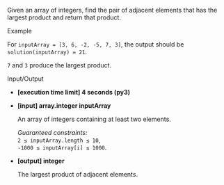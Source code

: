 Given an array of integers, find the pair of adjacent elements that has the largest product and return that product.

Example

For `inputArray = [3, 6, -2, -5, 7, 3]`, the output should be  
`solution(inputArray) = 21`.

`7` and `3` produce the largest product.

Input/Output

-   **[execution time limit] 4 seconds (py3)**
    
-   **[input] array.integer inputArray**
    
    An array of integers containing at least two elements.
    
    _Guaranteed constraints:_  
    `2 ≤ inputArray.length ≤ 10`,  
    `-1000 ≤ inputArray[i] ≤ 1000`.
    
-   **[output] integer**
    
    The largest product of adjacent elements.